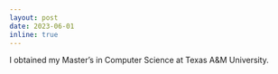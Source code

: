 ```yaml
---
layout: post
date: 2023-06-01
inline: true
---
```


I obtained my Master’s in Computer Science at Texas A&M University. 
